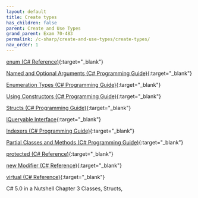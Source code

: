 ```yaml
---
layout: default
title: Create types
has_children: false
parent: Create and Use Types
grand_parent: Exam 70-483
permalink: /c-sharp/create-and-use-types/create-types/
nav_order: 1
---
```


[enum (C# Reference)](https://msdn.microsoft.com/en-us/library/sbbt4032.aspx){:target="_blank"}

[Named and Optional Arguments (C# Programming Guide)](https://msdn.microsoft.com/en-us/library/dd264739.aspx){:target="_blank"}

[Enumeration Types (C# Programming Guide)](http://msdn.microsoft.com/en-us/library/cc138362.aspx){:target="_blank"}

[Using Constructors (C# Programming Guide)](http://msdn.microsoft.com/en-us/library/ms173115.aspx){:target="_blank"}

[Structs (C# Programming Guide)](http://msdn.microsoft.com/en-us/library/vstudio/saxz13w4.aspx){:target="_blank"}

[IQueryable Interface](http://msdn.microsoft.com/en-us/library/System.Linq.IQueryable(v=vs.110).aspx){:target="_blank"}

[Indexers (C# Programming Guide)](http://msdn.microsoft.com/en-us/library/6x16t2tx.aspx){:target="_blank"}

[Partial Classes and Methods (C# Programming Guide)](http://msdn.microsoft.com/en-us/library/wa80x488.aspx){:target="_blank"}

[protected (C# Reference)](http://msdn.microsoft.com/en-us/library/bcd5672a.aspx){:target="_blank"}

[new Modifier (C# Reference)](http://msdn.microsoft.com/en-us/library/435f1dw2.aspx){:target="_blank"}

[virtual (C# Reference)](http://msdn.microsoft.com/en-us/library/9fkccyh4.aspx){:target="_blank"}

C# 5.0 in a Nutshell
Chapter 3
Classes, Structs,
